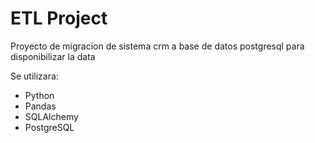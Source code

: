 # ETL Project
Proyecto de migracion de sistema crm a base de datos postgresql para disponibilizar la data

Se utilizara:

- Python
- Pandas
- SQLAlchemy
- PostgreSQL
